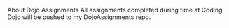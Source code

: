 About Dojo Assignments
All assignments completed during time at Coding Dojo will be pushed to my DojoAssignments repo.
